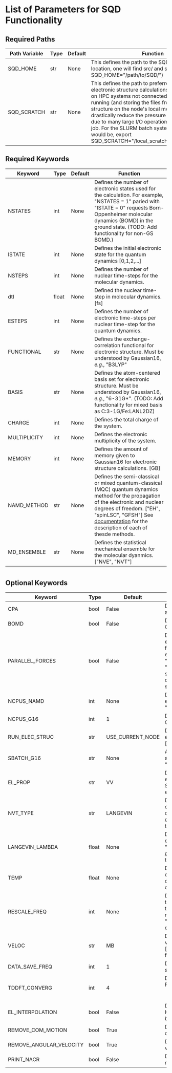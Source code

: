 # List of Parameters for SQD Functionality

[DOCS]: <https://bradenmweight.github.io/SQD/read.html?filename=Documentation.md>

## Required Paths
| Path Variable | Type | Default | Function |
| ------ | ------ | ------ | ------ |
| SQD_HOME | str | None | This defines the path to the SQD package. At this location, one will find src/ and scripts/ (e.g., export SQD_HOME="/path/to/SQD/")
| SQD_SCRATCH | str | None | This defines the path to preferred location for the electronic structure calculations. Often, especially on HPC systems not connected via Infiniband, running (and storing the files from) the electronic structure on the node's local memory will drastically reduce the pressure on the HPC system due to many large I/O operations during the SQD job. For the SLURM batch system, an example would be, export SQD_SCRATCH="/local_scratch/$SLURM_JOB_ID/"

## Required Keywords
| Keyword | Type | Default | Function |
| ------ | ------ | ------ | ------ |
| NSTATES | int | None | Defines the number of electronic states used for the calculation. For example, "NSTATES = 1" paried with "ISTATE = 0" requests Born-Oppenheimer molecular dynamics (BOMD) in the ground state. (TODO: Add functionality for non-GS BOMD.) |
| ISTATE | int | None | Defines the initial electronic state for the quantum dynamics [0,1,2,...] |
| NSTEPS | int | None | Defines the number of nuclear time-steps for the molecular dynamics. |
| dtI | float | None | Defined the nuclear time-step in molecular dynamics. [fs] |
| ESTEPS | int | None | Defines the number of electronic time-steps per nuclear time-step for the quantum dynamics. |
| FUNCTIONAL | str | None | Defines the exchange-correlation functional for electronic structure. Must be understood by Gaussian16, *e.g.*, "B3LYP" |
| BASIS | str | None | Defines the atom-centered basis set for electronic structure. Must be understood by Gaussian16, *e.g.*, "6-31G*". (TODO: Add functionality for mixed basis as C:3-1G/Fe:LANL2DZ) |
| CHARGE | int | None | Defines the total charge of the system. |
| MULTIPLICITY | int | None | Defines the electronic multiplicity of the system. |
| MEMORY | int | None | Defines the amount of memory given to Gaussian16 for electronic structure calculations. [GB] |
| NAMD_METHOD | str | None | Defines the semi-classical or mixed quantum-classical (MQC) quantum dynamics method for the propagation of the electronic and nuclear degrees of freedom. ["EH", "spinLSC", "GFSH"] See [documentation][DOCS] for the description of each of thesde methods. |
| MD_ENSEMBLE | str | None | Defines the statistical mechanical ensemble for the molecular dyanmics. ["NVE", "NVT"] |



#
#
#
## Optional Keywords
| Keyword | Type | Default | Function |
| ------ | ------ | ------ | ------ |
| CPA | bool | False | Determines whether to do the classical path approximation (CPA) for the nuclear forces. |
| BOMD | bool | False | Determines whether to do the Born-Oppenheimer Molecular Dynamics (BOMD). |
| PARALLEL_FORCES | bool | False | Determines whether to parallelize (across excited state) for the calculation of nuclear forces. For example, if there are 5 electronic excited states in the calculation, with "PARALLEL_FORCES = True" and "NCPUS_NAMD  = 5", then SQD will simultaneously run all excited state calculations in parallel, else they will be run in serial.
| NCPUS_NAMD | int | None | Determines the number of CPUs available for excited state parallelization. See "PARALLEL_FORCES". |
| NCPUS_G16 | int | 1 | Determines the number of CPUs available for Gaussian16 electronic structure calculations. |
| RUN_ELEC_STRUC | str | USE_CURRENT_NODE | Determines how to submit Gaussian16 electronic structure calculations. ["USE_CURRENT_NODE","SUBMIT_SBATCH"] |
| SBATCH_G16 | str | None | Absolute file path to Gaussian16 submission script. "RUN_ELEC_STRUC" must be set to "SUBMIT_SBATCH". |
| EL_PROP | str | VV | Determines the time-integrator for the electronic degrees of freedom. ["VV","RK"] See [documentation][DOCS] for the description of each of these methods. |
| NVT_TYPE | str | LANGEVIN | Determines the type of thermal bath in canonical ensemble (*i.e.*, NVT) molecular dynamics. ["LANGEVIN","RESCALE"] See [documentation][DOCS] for the description of each of these methods. |
| LANGEVIN_LAMBDA | float | None | Determines the coupling/friction parameter in classical Langevin molecular dynamics. "NVT_TYPE" must be "LANGEVIN". See [documentation][DOCS] for the description of each of these methods. |
| TEMP | float | None | Determines the target temperature in canonical ensemble (*i.e.*, NVT) molecular dynamics. See [documentation][DOCS] for the description of each of these methods. |
| RESCALE_FREQ | int | None | Determines the frequency in which to rescale the nuclear velocities to achieve the target temperature in canonical ensemble (*i.e.*, NVT) molecular dynamics. "NVT_TYPE" must be "RESCALE". See [documentation][DOCS] for the description of each of these methods. |
| VELOC | str | MB | Determines how the classical nuclear velocities are initialized. ["ZERO","MB","READ"] See [documentation][DOCS] for the description of each of these methods. |
| DATA_SAVE_FREQ | int | 1 | Determines how often the main data are saved to text files. |
| TDDFT_CONVERG | int | 4 | Determines the convergence criteria for the RPA amplitudes. CONV = $$10^{-N}$$ |
| EL_INTERPOLATION | bool | False | Determines whether the electronic Hamiltonian is to be linearly interpolated between nuclear time steps. |
| REMOVE_COM_MOTION | bool | True | Determines whether to remove COM motion during the trajectory. |
| REMOVE_ANGULAR_VELOCITY | bool | True | Determines whether to remove angular velocity during the trajectory. |
| PRINT_NACR | bool | False | Determines whether to print the approximate non-adiabatcic coupling vectors (NACR). |






